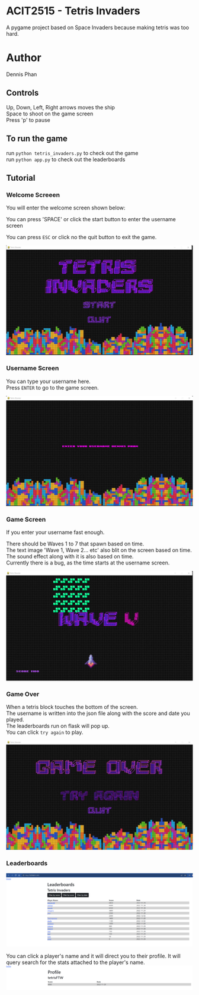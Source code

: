 # ACIT2515 - Tetris Invaders
A pygame project based on Space Invaders because making tetris was too hard.

# Author
Dennis Phan

## Controls

Up, Down, Left, Right arrows moves the ship  
Space to shoot on the game screen  
Press 'p' to pause

## To run the game
run `python tetris_invaders.py` to check out the game  
run `python app.py` to check out the leaderboards

## Tutorial

### Welcome Screeen

You will enter the welcome screen shown below:

You can press 'SPACE' or click the start button to enter the username screen  

You can press `ESC` or click no the quit button to exit the game.

![welcome](./images/readme/welcome_screen.png)

### Username Screen

You can type your username here.  
Press `ENTER` to go to the game screen.


![username](./images/readme/username.png)

### Game Screen

If you enter your username fast enough.

There should be Waves 1 to 7 that spawn based on time.  
The text image 'Wave 1, Wave 2... etc' also blit on the screen based on time.
The sound effect along with it is also based on time.  
Currently there is a bug, as the time starts at the username screen.  

![gameplay](./images/readme/gameplay.png)

### Game Over

When a tetris block touches the bottom of the screen.  
The username is written into the json file along with the score and date you played.  
The leaderboards run on flask will pop up.  
You can click `try again` to play.  

![gameover](./images/readme/game_over.png)

### Leaderboards

![leaderboard](./images/readme/leaderboards.png)

You can click a player's name and it will direct you to their profile.
It will query search for the stats attached to the player's name.  
![profile](./images/readme/profile.png)
